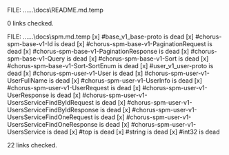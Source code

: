 FILE: ..\..\..\docs\README.md.temp 

 0 links checked. 

  
FILE: ..\..\..\docs\spm.md.temp 
 [x] #base_v1_base-proto is dead 
 [x] #chorus-spm-base-v1-Id is dead 
 [x] #chorus-spm-base-v1-PaginationRequest is dead 
 [x] #chorus-spm-base-v1-PaginationResponse is dead 
 [x] #chorus-spm-base-v1-Query is dead 
 [x] #chorus-spm-base-v1-Sort is dead 
 [x] #chorus-spm-base-v1-Sort-SortEnum is dead 
 [x] #user_v1_user-proto is dead 
 [x] #chorus-spm-user-v1-User is dead 
 [x] #chorus-spm-user-v1-UserFullName is dead 
 [x] #chorus-spm-user-v1-UserInfo is dead 
 [x] #chorus-spm-user-v1-UserRequest is dead 
 [x] #chorus-spm-user-v1-UserResponse is dead 
 [x] #chorus-spm-user-v1-UsersServiceFindByIdRequest is dead 
 [x] #chorus-spm-user-v1-UsersServiceFindByIdResponse is dead 
 [x] #chorus-spm-user-v1-UsersServiceFindOneRequest is dead 
 [x] #chorus-spm-user-v1-UsersServiceFindOneResponse is dead 
 [x] #chorus-spm-user-v1-UsersService is dead 
 [x] #top is dead 
 [x] #string is dead 
 [x] #int32 is dead 

 22 links checked. 

  
